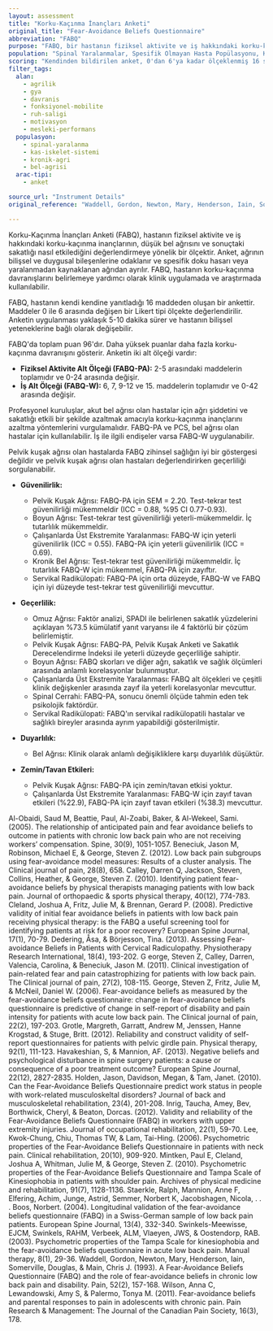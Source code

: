```yaml
---
layout: assessment
title: "Korku-Kaçınma İnançları Anketi"
original_title: "Fear-Avoidance Beliefs Questionnaire"
abbreviation: "FABQ"
purpose: "FABQ, bir hastanın fiziksel aktivite ve iş hakkındaki korku-kaçınma inançlarının, düşük bel ağrısını (yani, spesifik doku hasarı, yaralanma ve nosisepsiyondan ayrılan ağrının bilişsel/duygusal bileşenleri) ve sonuçtaki sakatlığı nasıl etkileyebileceğine ve katkıda bulunabileceğine odaklanır."
population: "Spinal Yaralanmalar, Spesifik Olmayan Hasta Popülasyonu, Kas-İskelet Sistemi Hastalıkları, Kronik Ağrı, Bel Ağrısı"
scoring: "Kendinden bildirilen anket, 0'dan 6'ya kadar ölçeklenmiş 16 sorudan oluşur (maksimum puan 96; daha yüksek puan, korku kaçınma davranışlarını gösterir). İlk 5 soru fiziksel aktivite ile ilgiliyken, geri kalan 11'i işle ilgilidir. Fiziksel Aktivite alt ölçeği (FABQ-PA, aralık: 0 ila 24), 2-5 arasındaki öğelerin toplamıdır. İş alt ölçeği (FABQ-W, aralık: 0 ila 42), 6, 7, 9-12 ve 15. öğelerin toplamıdır."
filter_tags:
  alan:
    - agrilik
    - gya
    - davranis
    - fonksiyonel-mobilite
    - ruh-saligi
    - motivasyon
    - mesleki-performans
  populasyon:
    - spinal-yaralanma
    - kas-iskelet-sistemi
    - kronik-agri
    - bel-agrisi
  arac-tipi:
    - anket

source_url: "Instrument Details"
original_reference: "Waddell, Gordon, Newton, Mary, Henderson, Iain, Somerville, Douglas, & Main, Chris J. (1993). A Fear-Avoidance Beliefs Questionnaire (FABQ) and the role of fear-avoidance beliefs in chronic low back pain and disability. Pain, 52(2), 157-168."

---
```



Korku-Kaçınma İnançları Anketi (FABQ), hastanın fiziksel aktivite ve iş hakkındaki korku-kaçınma inançlarının, düşük bel ağrısını ve sonuçtaki sakatlığı nasıl etkilediğini değerlendirmeye yönelik bir ölçektir. Anket, ağrının bilişsel ve duygusal bileşenlerine odaklanır ve spesifik doku hasarı veya yaralanmadan kaynaklanan ağrıdan ayrılır. FABQ, hastanın korku-kaçınma davranışlarını belirlemeye yardımcı olarak klinik uygulamada ve araştırmada kullanılabilir.


FABQ, hastanın kendi kendine yanıtladığı 16 maddeden oluşan bir ankettir. Maddeler 0 ile 6 arasında değişen bir Likert tipi ölçekte değerlendirilir. Anketin uygulanması yaklaşık 5-10 dakika sürer ve hastanın bilişsel yeteneklerine bağlı olarak değişebilir.


FABQ'da toplam puan 96'dır. Daha yüksek puanlar daha fazla korku-kaçınma davranışını gösterir. Anketin iki alt ölçeği vardır:

*   **Fiziksel Aktivite Alt Ölçeği (FABQ-PA):** 2-5 arasındaki maddelerin toplamıdır ve 0-24 arasında değişir.
*   **İş Alt Ölçeği (FABQ-W):** 6, 7, 9-12 ve 15. maddelerin toplamıdır ve 0-42 arasında değişir.


Profesyonel kuruluşlar, akut bel ağrısı olan hastalar için ağrı şiddetini ve sakatlığı etkili bir şekilde azaltmak amacıyla korku-kaçınma inançlarını azaltma yöntemlerini vurgulamalıdır. FABQ-PA ve PCS, bel ağrısı olan hastalar için kullanılabilir. İş ile ilgili endişeler varsa FABQ-W uygulanabilir.

Pelvik kuşak ağrısı olan hastalarda FABQ zihinsel sağlığın iyi bir göstergesi değildir ve pelvik kuşak ağrısı olan hastaları değerlendirirken geçerliliği sorgulanabilir.


*   **Güvenilirlik:**
    *   Pelvik Kuşak Ağrısı: FABQ-PA için SEM = 2.20. Test-tekrar test güvenilirliği mükemmeldir (ICC = 0.88, %95 CI 0.77-0.93).
    *   Boyun Ağrısı: Test-tekrar test güvenilirliği yeterli-mükemmeldir. İç tutarlılık mükemmeldir.
    *   Çalışanlarda Üst Ekstremite Yaralanması: FABQ-W için yeterli güvenilirlik (ICC = 0.55). FABQ-PA için yeterli güvenilirlik (ICC = 0.69).
    *   Kronik Bel Ağrısı: Test-tekrar test güvenilirliği mükemmeldir. İç tutarlılık FABQ-W için mükemmel, FABQ-PA için zayıftır.
    *   Servikal Radikülopati: FABQ-PA için orta düzeyde, FABQ-W ve FABQ için iyi düzeyde test-tekrar test güvenilirliği mevcuttur.

*   **Geçerlilik:**
    *   Omuz Ağrısı: Faktör analizi, SPADI ile belirlenen sakatlık yüzdelerini açıklayan %73.5 kümülatif yanıt varyansı ile 4 faktörlü bir çözüm belirlemiştir.
    *   Pelvik Kuşak Ağrısı: FABQ-PA, Pelvik Kuşak Anketi ve Sakatlık Derecelendirme İndeksi ile yeterli düzeyde geçerliliğe sahiptir.
    *   Boyun Ağrısı: FABQ skorları ve diğer ağrı, sakatlık ve sağlık ölçümleri arasında anlamlı korelasyonlar bulunmuştur.
    *   Çalışanlarda Üst Ekstremite Yaralanması: FABQ alt ölçekleri ve çeşitli klinik değişkenler arasında zayıf ila yeterli korelasyonlar mevcuttur.
    *   Spinal Cerrahi: FABQ-PA, sonucu önemli ölçüde tahmin eden tek psikolojik faktördür.
    *   Servikal Radikülopati: FABQ'ın servikal radikülopatili hastalar ve sağlıklı bireyler arasında ayrım yapabildiği gösterilmiştir.

*   **Duyarlılık:**
    *   Bel Ağrısı: Klinik olarak anlamlı değişikliklere karşı duyarlılık düşüktür.

*   **Zemin/Tavan Etkileri:**
    *   Pelvik Kuşak Ağrısı: FABQ-PA için zemin/tavan etkisi yoktur.
    *   Çalışanlarda Üst Ekstremite Yaralanması: FABQ-W için zayıf tavan etkileri (%22.9), FABQ-PA için zayıf tavan etkileri (%38.3) mevcuttur.


Al-Obaidi, Saud M, Beattie, Paul, Al-Zoabi, Baker, & Al-Wekeel, Sami. (2005). The relationship of anticipated pain and fear avoidance beliefs to outcome in patients with chronic low back pain who are not receiving workers’ compensation. Spine, 30(9), 1051-1057.
Beneciuk, Jason M, Robinson, Michael E, & George, Steven Z. (2012). Low back pain subgroups using fear-avoidance model measures: Results of a cluster analysis. The Clinical journal of pain, 28(8), 658.
Calley, Darren Q, Jackson, Steven, Collins, Heather, & George, Steven Z. (2010). Identifying patient fear-avoidance beliefs by physical therapists managing patients with low back pain. Journal of orthopaedic & sports physical therapy, 40(12), 774-783.
Cleland, Joshua A, Fritz, Julie M, & Brennan, Gerard P. (2008). Predictive validity of initial fear avoidance beliefs in patients with low back pain receiving physical therapy: is the FABQ a useful screening tool for identifying patients at risk for a poor recovery? European Spine Journal, 17(1), 70-79.
Dedering, Åsa, & Börjesson, Tina. (2013). Assessing Fear‐avoidance Beliefs in Patients with Cervical Radiculopathy. Physiotherapy Research International, 18(4), 193-202. G
eorge, Steven Z, Calley, Darren, Valencia, Carolina, & Beneciuk, Jason M. (2011). Clinical investigation of pain-related fear and pain catastrophizing for patients with low back pain. The Clinical journal of pain, 27(2), 108-115.
George, Steven Z, Fritz, Julie M, & McNeil, Daniel W. (2006). Fear-avoidance beliefs as measured by the fear-avoidance beliefs questionnaire: change in fear-avoidance beliefs questionnaire is predictive of change in self-report of disability and pain intensity for patients with acute low back pain. The Clinical journal of pain, 22(2), 197-203.
Grotle, Margreth, Garratt, Andrew M, Jenssen, Hanne Krogstad, & Stuge, Britt. (2012). Reliability and construct validity of self-report questionnaires for patients with pelvic girdle pain. Physical therapy, 92(1), 111-123.
Havakeshian, S, & Mannion, AF. (2013). Negative beliefs and psychological disturbance in spine surgery patients: a cause or consequence of a poor treatment outcome? European Spine Journal, 22(12), 2827-2835.
Holden, Jason, Davidson, Megan, & Tam, Janet. (2010). Can the Fear-Avoidance Beliefs Questionnaire predict work status in people with work-related musculoskeltal disorders? Journal of back and musculoskeletal rehabilitation, 23(4), 201-208.
Inrig, Taucha, Amey, Bev, Borthwick, Cheryl, & Beaton, Dorcas. (2012). Validity and reliability of the Fear-Avoidance Beliefs Questionnaire (FABQ) in workers with upper extremity injuries. Journal of occupational rehabilitation, 22(1), 59-70.
Lee, Kwok-Chung, Chiu, Thomas TW, & Lam, Tai-Hing. (2006). Psychometric properties of the Fear-Avoidance Beliefs Questionnaire in patients with neck pain. Clinical rehabilitation, 20(10), 909-920.
Mintken, Paul E, Cleland, Joshua A, Whitman, Julie M, & George, Steven Z. (2010). Psychometric properties of the Fear-Avoidance Beliefs Questionnaire and Tampa Scale of Kinesiophobia in patients with shoulder pain. Archives of physical medicine and rehabilitation, 91(7), 1128-1136.
Staerkle, Ralph, Mannion, Anne F, Elfering, Achim, Junge, Astrid, Semmer, Norbert K, Jacobshagen, Nicola, . . . Boos, Norbert. (2004). Longitudinal validation of the fear-avoidance beliefs questionnaire (FABQ) in a Swiss-German sample of low back pain patients. European Spine Journal, 13(4), 332-340.
Swinkels-Meewisse, EJCM, Swinkels, RAHM, Verbeek, ALM, Vlaeyen, JWS, & Oostendorp, RAB. (2003). Psychometric properties of the Tampa Scale for kinesiophobia and the fear-avoidance beliefs questionnaire in acute low back pain. Manual therapy, 8(1), 29-36.
Waddell, Gordon, Newton, Mary, Henderson, Iain, Somerville, Douglas, & Main, Chris J. (1993). A Fear-Avoidance Beliefs Questionnaire (FABQ) and the role of fear-avoidance beliefs in chronic low back pain and disability. Pain, 52(2), 157-168.
Wilson, Anna C, Lewandowski, Amy S, & Palermo, Tonya M. (2011). Fear-avoidance beliefs and parental responses to pain in adolescents with chronic pain. Pain Research & Management: The Journal of the Canadian Pain Society, 16(3), 178.
```